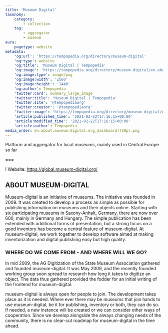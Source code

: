 ```yaml
---
title: 'Museum Digital'
taxonomy:
    category:
        - collection
    tag:
        - aggregator
        - museum
aura:
    pagetype: website
metadata:
    'og:url': 'https://tempopedia.org/directory/museum-digital'
    'og:type': website
    'og:title': 'Museum Digital | Tempopedia'
    'og:image': 'https://tempopedia.org/directory/museum-digital/en.about.museum-digital.org_dashboard(720p).png'
    'og:image:type': image/png
    'og:image:width': '2560'
    'og:image:height': '1440'
    'og:author': Tempopedia
    'twitter:card': summary_large_image
    'twitter:title': 'Museum Digital | Tempopedia'
    'twitter:site': '@tempopediaorg'
    'twitter:creator': '@tempopediaorg'
    'twitter:image': 'https://tempopedia.org/directory/museum-digital/en.about.museum-digital.org_dashboard(720p).png'
    'article:published_time': '2021-02-22T17:16:15+00:00'
    'article:modified_time': '2021-02-22T17:16:15+00:00'
    'article:author': Tempopedia
media_order: en.about.museum-digital.org_dashboard(720p).png
---
```


Platform and aggregator for local museums, mainly used in Central Europe so far

===

! Website: https://global.museum-digital.org/

ABOUT MUSEUM-DIGITAL
--------------------

Museum-digital is an initiative of museums. The initiative was founded in 2009. It was created to develop a process as simple as possible for publishing information on museums and their objects online. Starting with six participating museums in Saxony-Anhalt, Germany, there are now over 600, mainly in Germany and Hungary. The simple publication has been extended with additional forms of presentation, but a strong focus on a good inventory has become a central feature of museum-digital. At museum-digital, we work together to develop software aimed at making inventorization and digital publishing easy but high quality.

### WHERE DO WE COME FROM - AND WHERE WILL WE GO?

In mid 2009, the AG Digitization of the State Museum Association gathered and founded museum-digital. It was May 2009, and the recently founded working group soon spread to research how long it takes to digitize an object. The data thus gathered provided the fodder for an initial writing of the frontend for museum-digital.

museum-digital is always open for people to join. The development takes place as it is needed. Where ever there may be museums that join hands to use museum-digital, be it for publishing, inventory or both, they can do so. If needed, a new instance will be created or we can consider other ways of cooperation. Since we develop alongside the always changing needs of the community, there is no clear-cut roadmap for museum-digital in the time ahead.